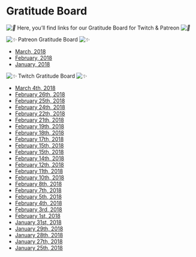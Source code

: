 # Gratitude Board

*![💜](https://s.w.org/images/core/emoji/2.2.1/svg/1f49c.svg)* Here, you’ll find links for our Gratitude Board for Twitch & Patreon *![💜](https://s.w.org/images/core/emoji/2.2.1/svg/1f49c.svg)*

*![✨](https://s.w.org/images/core/emoji/2.2.1/svg/2728.svg)* Patreon Gratitude Board *![✨](https://s.w.org/images/core/emoji/2.2.1/svg/2728.svg)*


* [March, 2018](https://www.patreon.com/posts/gratitude-board-17375670/)
* [February, 2018](https://www.patreon.com/posts/gratitude-board-16839273/)
* [January, 2018](https://www.patreon.com/posts/gratitude-board-16259097)

*![✨](https://s.w.org/images/core/emoji/2.2.1/svg/2728.svg)* Twitch Gratitude Board *![✨](https://s.w.org/images/core/emoji/2.2.1/svg/2728.svg)*




* [March 4th, 2018](https://twitter.com/DeviCatOutlet/status/970485644345692160)
* [February 26th, 2018](https://twitter.com/DeviCatOutlet/status/968324368928530433)
* [February 25th, 2018](https://twitter.com/DeviCatOutlet/status/967946836270026752)
* [February 24th, 2018](https://twitter.com/DeviCatOutlet/status/967593608860839936)
* [February 22th, 2018](https://twitter.com/DeviCatOutlet/status/966869199581863936)
* [February 21th, 2018](https://twitter.com/DeviCatOutlet/status/966498273384194048)
* [February 19th, 2018](https://twitter.com/DeviCatOutlet/status/965789550546210817)
* [February 18th, 2018](https://twitter.com/DeviCatOutlet/status/965409215090184192)
* [February 17th, 2018](https://twitter.com/DeviCatOutlet/status/965049122217693185)
* [February 15th, 2018](https://twitter.com/DeviCatOutlet/status/964324703077896192)
* [February 15th, 2018](https://twitter.com/DeviCatOutlet/status/964324703077896192)
* [February 14th, 2018](https://twitter.com/DeviCatOutlet/status/963961333019443200)
* [February 12th, 2018](https://twitter.com/DeviCatOutlet/status/963251785145241600)
* [February 11th, 2018](https://twitter.com/DeviCatOutlet/status/962872876847288320)
* [February 10th, 2018](https://twitter.com/DeviCatOutlet/status/962709963692011523)
* [February 8th, 2018](https://twitter.com/DeviCatOutlet/status/961786161961275392)
* [February 7th, 2018](https://twitter.com/DeviCatOutlet/status/961425151089881090)
* [February 5th, 2018](https://twitter.com/DeviCatOutlet/status/960715388651802624)
* [February 4th, 2018](https://twitter.com/DeviCatOutlet/status/960340362400354304)
* [February 3rd, 2018](https://twitter.com/DeviCatOutlet/status/959986294997815297)
* [February 1st, 2018](https://twitter.com/DeviCatOutlet/status/959251849328189447)
* [January 31st, 2018](https://twitter.com/DeviCatOutlet/status/958894089537310727)
* [January 29th, 2018](https://twitter.com/DeviCatOutlet/status/958368517736271872)
* [January 28th, 2018](https://twitter.com/DeviCatOutlet/status/957803344118067205)
* [January 27th, 2018](https://twitter.com/DeviCatOutlet/status/957444911586054149)
* [January 25th, 2018](https://twitter.com/DeviCatOutlet/status/956734378083799040)


